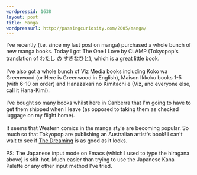 ```yaml
---
wordpressid: 1638
layout: post
title: Manga
wordpressurl: http://passingcuriosity.com/2005/manga/
---
```

I've recently (i.e. since my last post on manga) purchased a whole bunch of new manga books. Today I got <span class="title">The One I Love</span> by CLAMP (Tokyopop's translation of <span class="title">&#12431;&#12383;&#12375; &#12398; &#12377;&#12365;&#12394;&#12402;&#12392;</span>), which is a great little book.<br /><br />I've also got a whole bunch of Viz Media books including <span class="title">Koko wa Greenwood</span> (or <span class="title">Here is Greenwood</span> in English), <span class="title">Maison Ikkoku</span> books 1-5 (with 6-10 on order) and <span class="title">Hanazakari no Kimitachi e</span> (Viz, and everyone else, call it <span class="title">Hana-Kimi</span>).<br /><br />I've bought so many books whilst here in Canberra that I'm going to have to get them shipped when I leave (as opposed to taking them as checked luggage on my flight home).<br /><br />It seems that Western comics in the manga style are becoming popular. So much so that Tokyopop are publishing an Australian artist's book! I can't wait to see if <a href="http://tokyopop.com/dbpage.php?propertycode=DRM&categorycode=BMG" class="title">The Dreaming</a> is as good as it looks.<br /><br />PS: The Japanese input mode on Emacs (which I used to type the hiragana above) is shit-hot. Much easier than trying to use the Japanese Kana Palette or any other input method I've tried.
